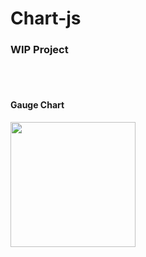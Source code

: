 # Chart-js

<h3>WIP Project</h3>

<br>
<br>

<h4>Gauge Chart</h4>
<div>
<img width="200" src="https://user-images.githubusercontent.com/42767102/74827643-1780e100-5351-11ea-98a4-368ed571c2d4.png">
</div>
